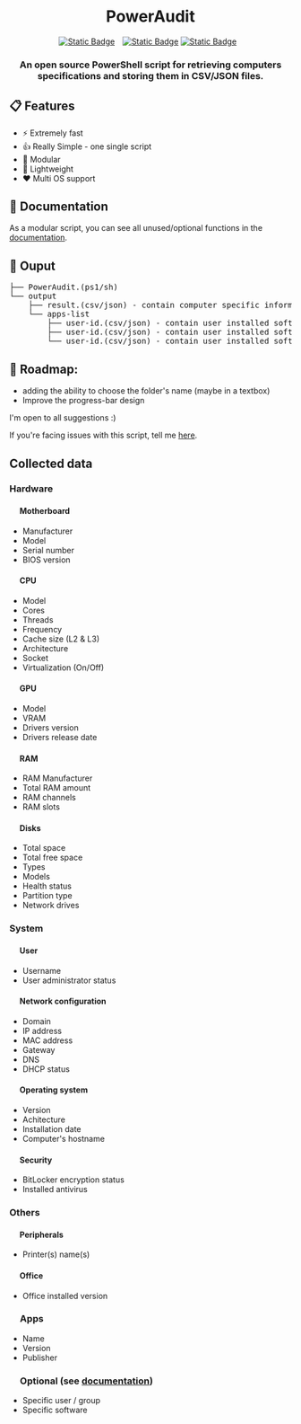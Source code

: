 <div align="center">
<h1>PowerAudit</h1>
<a href="https://github.com/Yelodress/PowerShell-Audit-Tool/releases"><img alt="Static Badge" src="https://img.shields.io/badge/windows_version-8.1_%7C_10_%7C_11-green?style=for-the-badge&logo=windows&labelColor=%23313244&color=%2389dceb" style="margin-right: 10px"></a>
<a href="https://github.com/MicrosoftDocs/PowerShell-Docs/blob/main/reference/docs-conceptual/install/Installing-PowerShell-on-Linux.md"><img alt="Static Badge" src="https://img.shields.io/badge/see_ms_doc-%23f5a97f?style=for-the-badge&logo=linux&logoColor=white&label=Linux%20version&labelColor=%23313244&color=%23c6a0f6"></a>
<a href="https://github.com/Yelodress/PowerShell-Audit-Tool/releases"><img alt="Static Badge" src="https://img.shields.io/badge/Release-v0.7.2-green?style=for-the-badge&labelColor=%23313244&color=%23a6e3a1" style="margin-right: 10px"> 
</a>
<h3>
An open source PowerShell script for retrieving computers specifications and storing them in CSV/JSON files.
</h3>
</div>

## 📋 Features

- ⚡ Extremely fast
- 👍 Really Simple - one single script
- 🔧 Modular
- 🍃 Lightweight
- ❤️ Multi OS support

## 📓 Documentation
As a modular script, you can see all unused/optional functions in the [documentation](https://github.com/Yelodress/PowerShell-Audit-Tool/wiki/Documentation).

## 📁 Ouput
<pre>
├── PowerAudit.(ps1/sh)
└── output
    ├── result.(csv/json) - contain computer specific informations
    └── apps-list
        ├── user-id.(csv/json) - contain user installed software's 
        ├── user-id.(csv/json) - contain user installed software's
        └── user-id.(csv/json) - contain user installed software's
</pre>

## 🚧 Roadmap:
- adding the ability to choose the folder's name (maybe in a textbox)
- Improve the progress-bar design


I'm open to all suggestions :)

If you're facing issues with this script, tell me [here](https://github.com/Yelodress/PowerShell-Audit-Tool/issues).

## Collected data 
### Hardware
#### <img src="https://api.iconify.design/bi:motherboard-fill.svg?color=%23cdd6f4" height="15" alt="">  Motherboard
- Manufacturer
- Model
- Serial number
- BIOS version
#### <img src="https://api.iconify.design/ri:cpu-line.svg?color=%23cdd6f4" height="15" alt=""> CPU 
- Model
- Cores
- Threads
- Frequency
- Cache size (L2 & L3)
- Architecture
- Socket
- Virtualization (On/Off)
#### <img src="https://api.iconify.design/bi:gpu-card.svg?color=%23cdd6f4" height="15" alt=""> GPU
- Model
- VRAM
- Drivers version
- Drivers release date
#### <img src="https://api.iconify.design/clarity:memory-solid.svg?color=%23cdd6f4" height="15"  alt=""> RAM
- RAM Manufacturer
- Total RAM amount
- RAM channels
- RAM slots
#### <img src="https://api.iconify.design/mdi:harddisk.svg?color=%23cdd6f4" height="15"  alt=""> Disks
- Total space
- Total free space
- Types
- Models
- Health status
- Partition type
- Network drives
### System
#### <img src="https://api.iconify.design/mdi:account.svg?color=%23cdd6f4" height="15"  alt=""> User
- Username
- User administrator status
#### <img src="https://api.iconify.design/material-symbols:router.svg?color=%23cdd6f4" height="15"  alt=""> Network configuration
- Domain
- IP address
- MAC address
- Gateway
- DNS
- DHCP status
#### <img src="https://api.iconify.design/mdi:microsoft-windows.svg?color=%23cdd6f4" height="15"  alt=""> Operating system
- Version
- Achitecture
- Installation date
- Computer's hostname
#### <img src="https://api.iconify.design/material-symbols:lock.svg?color=%23cdd6f4" height="15"  alt=""> Security
- BitLocker encryption status
- Installed antivirus
### Others
#### <img src="https://api.iconify.design/mdi:printer.svg?color=%23cdd6f4" height="15"  alt=""> Peripherals
- Printer(s) name(s)
#### <img src="https://api.iconify.design/mdi:microsoft-office.svg?color=%23cdd6f4" height="15"  alt=""> Office
- Office installed version
###  <img src="https://api.iconify.design/material-symbols:deployed-code-update.svg?color=%23cdd6f4" height="15"  alt=""> Apps
- Name
- Version
- Publisher
###  <img src="https://api.iconify.design/material-symbols:note-stack-add-sharp.svg?color=%23cdd6f4" height="15"  alt=""> Optional (see [documentation](https://github.com/Yelodress/PowerShell-Audit-Tool/wiki/Documentation))
- Specific user / group
- Specific software
